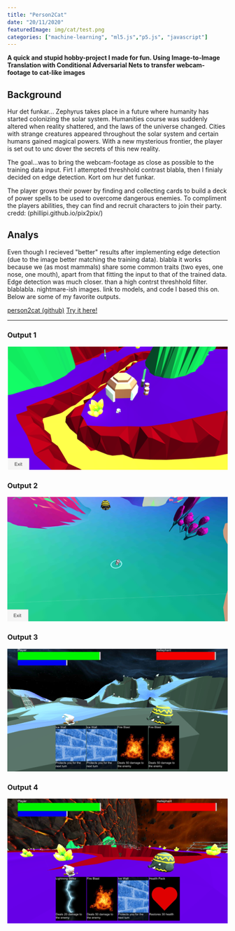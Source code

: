 ```yaml
---
title: "Person2Cat"
date: "20/11/2020"
featuredImage: img/cat/test.png
categories: ["machine-learning", "ml5.js","p5.js", "javascript"]
---
```

**A quick and stupid hobby-project I made for fun. Using Image-to-Image Translation with Conditional Adversarial Nets to transfer webcam-footage to cat-like images**
 
## Background
Hur det funkar...
Zephyrus takes place in a future where humanity has started colonizing the solar system. Humanities course was suddenly altered when reality shattered, and the laws of the universe changed. Cities with strange creatures appeared throughout the solar system and certain humans gained magical powers. With a new mysterious frontier, the player is set out to unc dover the secrets of this new reality.

The goal...was to bring the webcam-footage as close as possible to the training data input. Firt I attempted threshhold contrast blabla, then I finialy decided on edge detection. Kort om hur det funkar. 

The player grows their power by finding and collecting cards to build a deck of power spells to be used to overcome dangerous enemies. To compliment the players abilities, they can find and recruit characters to join their party. credd: (phillipi.github.io/pix2pix/)

## Analys
Even though I recieved "better" results after implementing edge detection (due to the image better matching the training data). blabla it works because we (as most mammals) share some common traits (two eyes, one nose, one mouth), apart from that 
fitting the input to that of the trained data. Edge detection was much closer. than a high contrst threshhold filter. blablabla. 
nightmare-ish images. link to models, and code I based this on. 
Below are some of my favorite outputs. 

[person2cat (github)](https://github.com/MangoGott/webcam2pix)
[Try it here!](https://mangogott.github.io/webcam2pix/)

***

### Output 1
![Exploration 1](img/zephyrus/1.png)

### Output 2
![Exploration 2](img/zephyrus/2.png)

### Output 3
![Combat 1](img/zephyrus/3.png)

### Output 4
![Combat 2](img/zephyrus/4.png)
